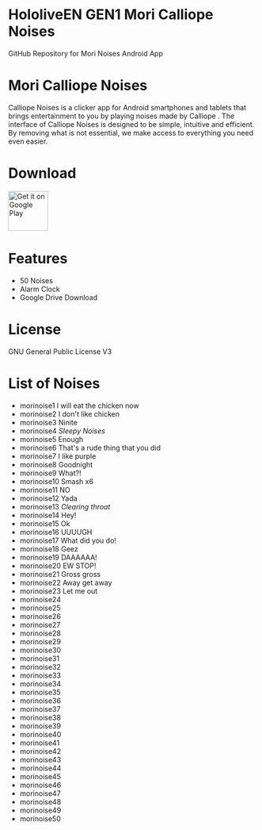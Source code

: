 # HololiveEN GEN1 Mori Calliope Noises 
 GitHub Repository for Mori Noises Android App

# Mori Calliope Noises
Calliope Noises is a clicker app for Android smartphones and tablets that brings entertainment to you by playing noises made by Calliope .
The interface of Calliope Noises is designed to be simple, intuitive and efficient. By removing what is not essential, we make access to everything you need even easier.

# Download
[<img src="https://play.google.com/intl/en_us/badges/images/generic/en_badge_web_generic.png"
alt="Get it on Google Play"
height="80">](https://play.google.com/store/apps/details?id=com.yuzumin.morinoises)

# Features
* 50 Noises
* Alarm Clock
* Google Drive Download

# License
GNU General Public License V3

# List of Noises
* morinoise1  I will eat the chicken now
* morinoise2  I don't like chicken
* morinoise3  Ninite
* morinoise4  *Sleepy Noises*
* morinoise5  Enough
* morinoise6  That's a rude thing that you did
* morinoise7  I like purple
* morinoise8  Goodnight
* morinoise9  What?!
* morinoise10 Smash x6
* morinoise11 NO
* morinoise12 Yada
* morinoise13 *Clearing throat*
* morinoise14 Hey!
* morinoise15 Ok
* morinoise16 UUUUGH
* morinoise17 What did you do!
* morinoise18 Geez
* morinoise19 DAAAAAA!
* morinoise20 EW STOP!
* morinoise21 Gross gross
* morinoise22 Away get away
* morinoise23 Let me out
* morinoise24
* morinoise25
* morinoise26
* morinoise27
* morinoise28
* morinoise29
* morinoise30
* morinoise31
* morinoise32
* morinoise33
* morinoise34
* morinoise35
* morinoise36
* morinoise37
* morinoise38
* morinoise39
* morinoise40
* morinoise41
* morinoise42
* morinoise43
* morinoise44
* morinoise45
* morinoise46
* morinoise47
* morinoise48
* morinoise49
* morinoise50
